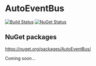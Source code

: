 <!--
GENERATED FILE - DO NOT EDIT
This file was generated by [MarkdownSnippets](https://github.com/SimonCropp/MarkdownSnippets).
Source File: /readme.source.md
To change this file edit the source file and then run MarkdownSnippets.
-->

# AutoEventBus

[![Build Status](https://img.shields.io/github/actions/workflow/status/distantcam/autoeventbus/on-push-run-tests.yml?branch=main)](https://github.com/distantcam/AutoEventBus/actions/workflows/on-push-run-tests.yml)
[![NuGet Status](https://img.shields.io/nuget/v/AutoEventBus.svg)](https://www.nuget.org/packages/AutoEventBus/)

## NuGet packages

https://nuget.org/packages/AutoEventBus/

Coming soon...
